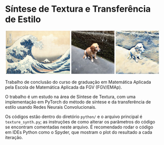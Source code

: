 # Síntese de Textura e Transferência de Estilo

![test](latex/files/assets/results/magali2.jpg?raw=true)

Trabalho de conclusão do curso de graduação em Matemática Aplicada pela Escola
de Matemática Aplicada da FGV (FGV/EMAp).

O trabalho é um estudo na área de Síntese de Textura, com uma implementação
em PyTorch do método de síntese e da transferência de estilo usando 
Redes Neurais Convolucionais.

Os códigos estão dentro do diretório ``python/`` e o arquivo principal é
``texture_synth.py``; as instruções de como alterar os parâmetros
do código se encontram comentadas neste arquivo.
É recomendado rodar o código em IDEs Python como
o Spyder, que mostram o plot do resultado a cada iteração.
